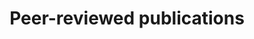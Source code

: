 ---
title: "Peer-reviewed publications"
description: "Peer-reviewed journal articles and essays in Social Studies of Science, Annual Review of Law and Social Science, etc."
---